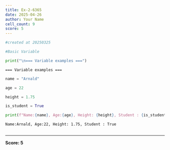 ```yaml
---
title: Ex-2-6365
date: 2025-04-26
author: Your Name
cell_count: 9
score: 5
---
```


```python
#created at 20250325
```


```python
#Basic Variable
```


```python
print("\n=== Variable examples ===")
```

    
    === Variable examples ===



```python
name = "Arnald"
```


```python
age = 22
```


```python
height = 1.75
```


```python
is_student = True
```


```python
print(f"Name:{name}, Age:{age}, Height: {height}, Student : {is_student}")
```

    Name:Arnald, Age:22, Height: 1.75, Student : True



```python

```


---
**Score: 5**